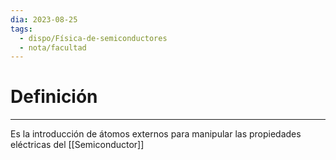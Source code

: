 ```yaml
---
dia: 2023-08-25
tags:
  - dispo/Física-de-semiconductores
  - nota/facultad
---
```

# Definición
---
Es la introducción de átomos externos para manipular las propiedades eléctricas del [[Semiconductor]]
